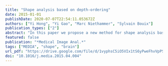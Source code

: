 ```yaml
---
title: "Shape analysis based on depth-ordering"
date: 2015-01-01
publishDate: 2020-07-07T22:54:11.053672Z
authors: ["Yi Hong", "Yi Gao", "Marc Niethammer", "Sylvain Bouix"]
publication_types: ["2"]
abstract: "In this paper we propose a new method for shape analysis based on the ordering of shapes using band-depth. We use this band-depth to non-parametrically define a global depth for a shape with respect to a reference population, typically consisting of normal control subjects. This allows us to globally quantify differences with respect to “normality”. Using the depth-ordering of shapes also allows the detection of localized shape differences by using α-central values of shapes. We propose permutation tests to statistically assess global and local shape differences. We further determine the directionality of shape differences (local inflation versus deflation). The method is evaluated on a synthetically generated striatum dataset, and applied to detect shape differences in the hippocampus between subjects with first-episode schizophrenia and normal controls."
featured: false
publication: "*Medical Image Anal.*"
tags: ["MEDIA", "shape", "brain"]
url_pdf: "https://drive.google.com/file/d/1vyphsC5iO5VIx1tS6yPweFhvVpPSHtZT"
doi: "10.1016/j.media.2015.04.004"
---
```


